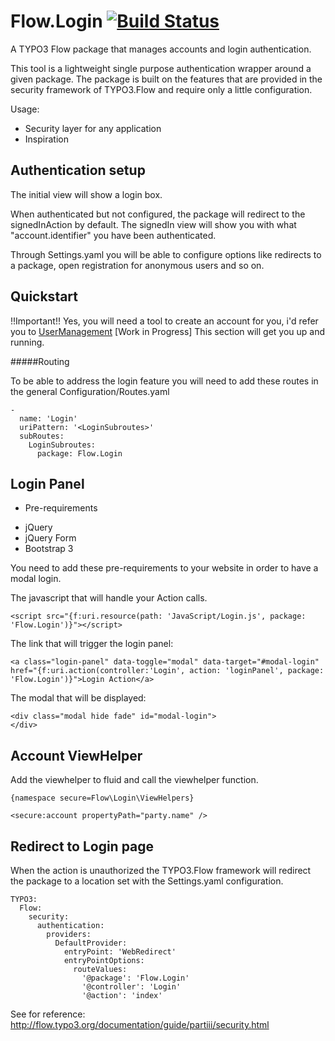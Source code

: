 Flow.Login [![Build Status](https://travis-ci.org/svparijs/Flow.Login.png?branch=master)](https://travis-ci.org/svparijs/Flow.Login)
==================================================================================================================================================================

A TYPO3 Flow package that manages accounts and login authentication.

This tool is a lightweight single purpose authentication wrapper around a given package.
The package is built on the features that are provided in the security framework of TYPO3.Flow and require only a little configuration.

Usage:
- Security layer for any application
- Inspiration

Authentication setup
--------------------

The initial view will show a login box.

When authenticated but not configured, the package will redirect to the signedInAction by default.
The signedIn view will show you with what "account.identifier" you have been authenticated.

Through Settings.yaml you will be able to configure options like redirects to a package, open registration for anonymous users
and so on.

Quickstart
----------

!!Important!! Yes, you will need a tool to create an account for you, i'd refer you to [UserManagement](https://github.com/svparijs/TYPO3.UserManagement) [Work in Progress]
This section will get you up and running.

#####Routing

To be able to address the login feature you will need to add these routes in the general Configuration/Routes.yaml

	-
	  name: 'Login'
	  uriPattern: '<LoginSubroutes>'
	  subRoutes:
	    LoginSubroutes:
	      package: Flow.Login

Login Panel
-----------

* Pre-requirements

- jQuery
- jQuery Form
- Bootstrap 3

You need to add these pre-requirements to your website in order to have a modal login.

The javascript that will handle your Action calls.

	<script src="{f:uri.resource(path: 'JavaScript/Login.js', package: 'Flow.Login')}"></script>

The link that will trigger the login panel:

	<a class="login-panel" data-toggle="modal" data-target="#modal-login" href="{f:uri.action(controller:'Login', action: 'loginPanel', package: 'Flow.Login')}">Login Action</a>

The modal that will be displayed:

	<div class="modal hide fade" id="modal-login">
    </div>

Account ViewHelper
------------------

Add the viewhelper to fluid and call the viewhelper function.

	{namespace secure=Flow\Login\ViewHelpers}

	<secure:account propertyPath="party.name" />

Redirect to Login page
----------------------

When the action is unauthorized the TYPO3.Flow framework will redirect the package to a location set with the Settings.yaml configuration.

	TYPO3:
	  Flow:
	    security:
	      authentication:
	        providers:
	          DefaultProvider:
	            entryPoint: 'WebRedirect'
	            entryPointOptions:
	              routeValues:
                    '@package': 'Flow.Login'
                    '@controller': 'Login'
                    '@action': 'index'

See for reference: http://flow.typo3.org/documentation/guide/partiii/security.html

